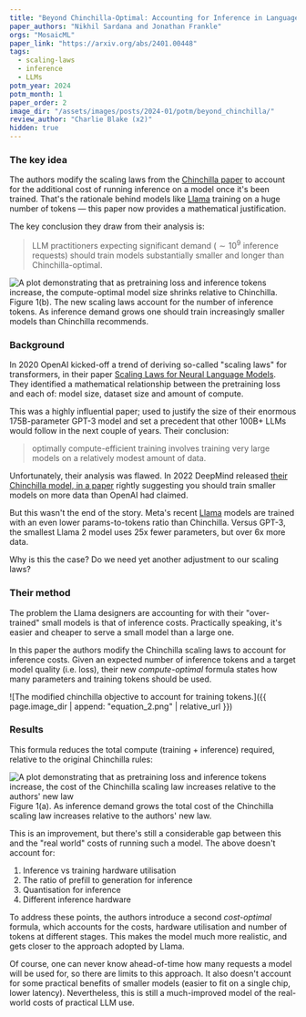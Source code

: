 ```yaml
---
title: "Beyond Chinchilla-Optimal: Accounting for Inference in Language Model Scaling Laws"
paper_authors: "Nikhil Sardana and Jonathan Frankle"
orgs: "MosaicML"
paper_link: "https://arxiv.org/abs/2401.00448"
tags:
  - scaling-laws
  - inference
  - LLMs
potm_year: 2024
potm_month: 1
paper_order: 2
image_dir: "/assets/images/posts/2024-01/potm/beyond_chinchilla/"
review_author: "Charlie Blake (x2)"
hidden: true
---
```


### The key idea

The authors modify the scaling laws from the [Chinchilla paper](https://arxiv.org/abs/2203.15556) to account for the additional cost of running inference on a model once it's been trained. That's the rationale behind models like [Llama](https://arxiv.org/abs/2307.09288) training on a huge number of tokens — this paper now provides a mathematical justification.

The key conclusion they draw from their analysis is:
> LLM practitioners expecting significant demand ($\sim 10^9$ inference requests) should train models substantially smaller and longer than Chinchilla-optimal.

<img class="constrained_img" src="{{ page.image_dir | append: 'figure_1b.png' | relative_url }}" alt="A plot demonstrating that as pretraining loss and inference tokens increase, the compute-optimal model size shrinks relative to Chinchilla.">
<figcaption>Figure 1(b). The new scaling laws account for the number of inference tokens. As inference demand grows one should train increasingly smaller models than Chinchilla recommends.</figcaption>

### Background

In 2020 OpenAI kicked-off a trend of deriving so-called "scaling laws" for transformers, in their paper [Scaling Laws for Neural Language Models](https://arxiv.org/abs/2001.08361). They identified a mathematical relationship between the pretraining loss and each of: model size, dataset size and amount of compute.

This was a highly influential paper; used to justify the size of their enormous 175B-parameter GPT-3 model and set a precedent that other 100B+ LLMs would follow in the next couple of years. Their conclusion:

> optimally compute-efficient training involves training very large models on a relatively modest amount of data.

Unfortunately, their analysis was flawed. In 2022 DeepMind released [their Chinchilla model, in a paper](https://arxiv.org/abs/2203.15556) rightly suggesting you should train smaller models on more data than OpenAI had claimed.

But this wasn't the end of the story. Meta's recent [Llama](https://arxiv.org/abs/2307.09288) models are trained with an even lower params-to-tokens ratio than Chinchilla. Versus GPT-3, the smallest Llama 2 model uses 25x fewer parameters, but over 6x more data.

Why is this the case? Do we need yet another adjustment to our scaling laws?

### Their method

The problem the Llama designers are accounting for with their "over-trained" small models is that of inference costs. Practically speaking, it's easier and cheaper to serve a small model than a large one.

In this paper the authors modify the Chinchilla scaling laws to account for inference costs. Given an expected number of inference tokens and a target model quality (i.e. loss), their new _compute-optimal_ formula states how many parameters and training tokens should be used.

![The modified chinchilla objective to account for training tokens.]({{ page.image_dir | append: "equation_2.png" | relative_url }})

### Results

This formula reduces the total compute (training + inference) required, relative to the original Chinchilla rules:

<img class="constrained_img" src="{{ page.image_dir | append: 'figure_1a.png' | relative_url }}" alt="A plot demonstrating that as pretraining loss and inference tokens increase, the cost of the Chinchilla scaling law increases relative to the authors' new law">
<figcaption>Figure 1(a). As inference demand grows the total cost of the Chinchilla scaling law increases relative to the authors' new law.</figcaption>

This is an improvement, but there's still a considerable gap between this and the "real world" costs of running such a model. The above doesn't account for:

1. Inference vs training hardware utilisation
2. The ratio of prefill to generation for inference
3. Quantisation for inference
4. Different inference hardware

To address these points, the authors introduce a second _cost-optimal_ formula, which accounts for the costs, hardware utilisation and number of tokens at different stages. This makes the model much more realistic, and gets closer to the approach adopted by Llama.

Of course, one can never know ahead-of-time how many requests a model will be used for, so there are limits to this approach. It also doesn't account for some practical benefits of smaller models (easier to fit on a single chip, lower latency). Nevertheless, this is still a much-improved model of the real-world costs of practical LLM use. 
